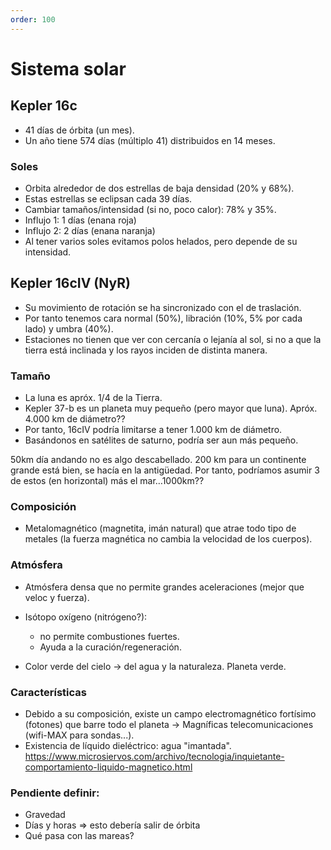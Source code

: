 ```yaml
---
order: 100
---
```

# Sistema solar

## Kepler 16c
- 41 días de órbita (un mes).
- Un año tiene 574 días (múltiplo 41) distribuidos en 14 meses.

### Soles
- Orbita alrededor de dos estrellas de baja densidad (20% y 68%).
- Estas estrellas se eclipsan cada 39 días.
- Cambiar tamaños/intensidad (si no, poco calor): 78% y 35%.
- Influjo 1: 1 días (enana roja)
- Influjo 2: 2 días (enana naranja)
- Al tener varios soles evitamos polos helados, pero depende de su intensidad.

## Kepler 16cIV (NyR)
- Su movimiento de rotación se ha sincronizado con el de traslación.
- Por tanto tenemos cara normal (50%), libración (10%, 5% por cada lado) y umbra (40%).
- Estaciones no tienen que ver con cercanía o lejanía al sol, si no a que la tierra está inclinada y los rayos inciden de distinta manera.

### Tamaño
- La luna es apróx. 1/4 de la Tierra.
- Kepler 37-b es un planeta muy pequeño (pero mayor que luna). Apróx. 4.000 km de diámetro??
- Por tanto, 16cIV podría limitarse a tener 1.000 km de diámetro.
- Basándonos en satélites de saturno, podría ser aun más pequeño.

50km día andando no es algo descabellado.
200 km para un continente grande está bien, se hacía en la antigüedad.
Por tanto, podríamos asumir 3 de estos (en horizontal) más el mar…1000km??

### Composición
- Metalomagnético (magnetita, imán natural) que atrae todo tipo de metales (la fuerza magnética no cambia la velocidad de los cuerpos).

### Atmósfera
- Atmósfera densa que no permite grandes aceleraciones (mejor que veloc y fuerza).
- Isótopo oxígeno (nitrógeno?): 
    - no permite combustiones fuertes. 
    - Ayuda a la curación/regeneración.

- Color verde del cielo -> del agua y la naturaleza. Planeta verde.

### Características
- Debido a su composición, existe un campo electromagnético fortísimo (fotones) que barre todo el planeta -> Magníficas telecomunicaciones (wifi-MAX para sondas...).
- Existencia de líquido dieléctrico: agua "imantada".
https://www.microsiervos.com/archivo/tecnologia/inquietante-comportamiento-liquido-magnetico.html

### Pendiente definir:
- Gravedad
- Días y horas => esto debería salir de órbita
- Qué pasa con las mareas?



